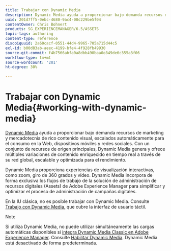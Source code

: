 ```yaml
---
title: Trabajar con Dynamic Media
description: Dynamic Media ayuda a proporcionar bajo demanda recursos de marketing y mercadotecnia de rico contenido visual, escalados automáticamente para el consumo en la Web, dispositivos móviles y redes sociales. Con un conjunto de recursos de origen principales, Dynamic Media genera y ofrece múltiples variaciones de contenido enriquecido en tiempo real a través de su red global, escalable y optimizada para el rendimiento.
uuid: 201d7ff5-0ebc-4680-9ac4-00c229be5f04
contentOwner: Chris Bohnert
products: SG_EXPERIENCEMANAGER/6.5/ASSETS
topic-tags: authoring
content-type: reference
discoiquuid: 2a60cacf-0551-44d4-9965-705a715d44c5
exl-id: b00d83ab-aeec-4199-bfe4-4f928fb49930
source-git-commit: f4b7566abfa0a8dbb490baa0e849de6c355a3f06
workflow-type: tm+mt
source-wordcount: '201'
ht-degree: 30%

---
```


# Trabajar con Dynamic Media{#working-with-dynamic-media}

[Dynamic Media](https://business.adobe.com/products/experience-manager/assets/dynamic-media.html) ayuda a proporcionar bajo demanda recursos de marketing y mercadotecnia de rico contenido visual, escalados automáticamente para el consumo en la Web, dispositivos móviles y redes sociales. Con un conjunto de recursos de origen principales, Dynamic Media genera y ofrece múltiples variaciones de contenido enriquecido en tiempo real a través de su red global, escalable y optimizada para el rendimiento.

Dynamic Media proporciona experiencias de visualización interactivas, como zoom, giro de 360 grados y vídeo. Dynamic Media incorpora de forma exclusiva los flujos de trabajo de la solución de administración de recursos digitales (Assets) de Adobe Experience Manager para simplificar y optimizar el proceso de administración de campañas digitales.

En la IU clásica, no es posible trabajar con Dynamic Media. Consulte [Trabajo con Dynamic Media,](/help/assets/dynamic-media.md) que cubre la interfaz de usuario táctil.

>[!NOTE]
>
>Si utiliza Dynamic Media, no puede utilizar simultáneamente las cargas automáticas disponibles si [integra Dynamic Media Classic en Adobe Experience Manager](/help/sites-administering/scene7.md). Consulte [Habilitar Dynamic Media](/help/assets/config-dynamic.md#enabling-dynamic-media). Dynamic Media está desactivado de forma predeterminada.
